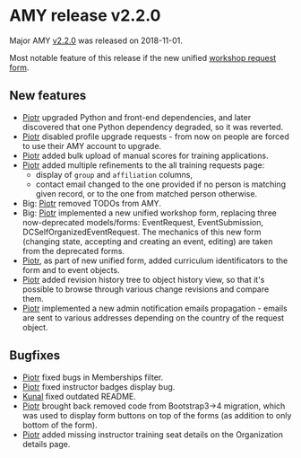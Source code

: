 # AMY release v2.2.0

Major AMY [v2.2.0][] was released on 2018-11-01.

Most notable feature of this release if the new unified
[workshop request form](https://amy.software-carpentry.org/forms/workshop/).

## New features
* [Piotr][] upgraded Python and front-end dependencies, and later discovered
  that one Python dependency degraded, so it was reverted.
* [Piotr][] disabled profile upgrade requests - from now on people are forced
  to use their AMY account to upgrade.
* [Piotr][] added bulk upload of manual scores for training applications.
* [Piotr][] added multiple refinements to the all training requests page:
  - display of `group` and `affiliation` columns,
  - contact email changed to the one provided if no person is matching given
    record, or to the one from matched person otherwise.
* Big: [Piotr][] removed TODOs from AMY.
* Big: [Piotr][] implemented a new unified workshop form, replacing three
  now-deprecated models/forms: EventRequest, EventSubmission,
  DCSelfOrganizedEventRequest. The mechanics of this new form (changing state,
  accepting and creating an event, editing) are taken from the deprecated
  forms.
* [Piotr][], as part of new unified form, added curriculum identificators to
  the form and to event objects.
* [Piotr][] added revision history tree to object history view, so that it's
  possible to browse through various change revisions and compare them.
* [Piotr][] implemented a new admin notification emails propagation - emails
  are sent to various addresses depending on the country of the request object.


## Bugfixes
* [Piotr][] fixed bugs in Memberships filter.
* [Piotr][] fixed instructor badges display bug.
* [Kunal][] fixed outdated README.
* [Piotr][] brought back removed code from Bootstrap3->4 migration, which was
  used to display form buttons on top of the forms (as addition to only bottom
  of the form).
* [Piotr][] added missing instructor training seat details on the Organization
  details page.


[v2.2.0]: https://github.com/swcarpentry/amy/milestone/49
[Kunal]: https://github.com/marwahaha
[Piotr]: https://github.com/pbanaszkiewicz
